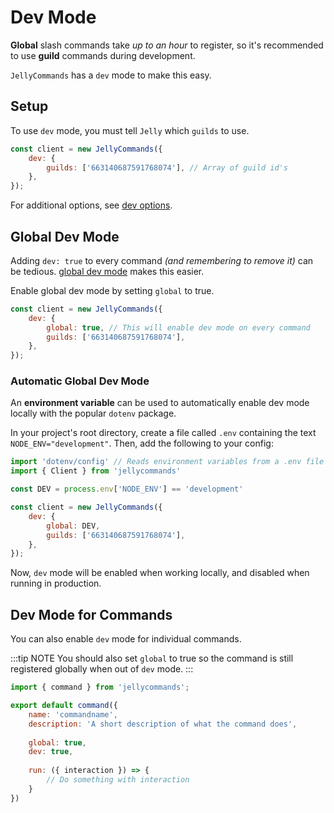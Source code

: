 # Dev Mode

**Global** slash commands take *up to an hour* to register, so it's recommended to use **guild** commands during development.

`JellyCommands` has a `dev` mode to make this easy.

## Setup

To use `dev` mode, you must tell `Jelly` which `guilds` to use.

```js
const client = new JellyCommands({
	dev: {
        guilds: ['663140687591768074'], // Array of guild id's
    },
});
```

For additional options, see [dev options](/api/client#dev).

## Global Dev Mode

Adding `dev: true` to every command *(and remembering to remove it)* can be tedious. [global dev mode](/api/client#dev-global) makes this easier.

Enable global dev mode by setting `global` to true.

```js
const client = new JellyCommands({
    dev: {
        global: true, // This will enable dev mode on every command
        guilds: ['663140687591768074'],
    },
});
```

### Automatic Global Dev Mode

An **environment variable** can be used to automatically enable dev mode locally with the popular `dotenv` package.

In your project's root directory, create a file called `.env` containing the text `NODE_ENV="development"`.  Then, add the following to your config:

```js
import 'dotenv/config' // Reads environment variables from a .env file
import { Client } from 'jellycommands'

const DEV = process.env['NODE_ENV'] == 'development'

const client = new JellyCommands({
    dev: {
        global: DEV,
        guilds: ['663140687591768074'],
    },
});
```

Now, `dev` mode will be enabled when working locally, and disabled when running in production.

## Dev Mode for Commands

<!-- You can also enable `dev` mode for individual commands. You should also set `global` to true so that when out of `dev` mode, the command is still registered globally. -->

You can also enable `dev` mode for individual commands.

:::tip NOTE
You should also set `global` to true so the command is still registered globally when out of `dev` mode.
:::

```js
import { command } from 'jellycommands';

export default command({
    name: 'commandname',
    description: 'A short description of what the command does',
    
    global: true,
    dev: true,
    
    run: ({ interaction }) => {
        // Do something with interaction
    }
})
```
